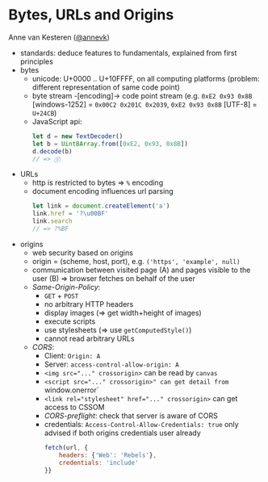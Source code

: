 # Bytes, URLs and Origins 
Anne van Kesteren ([@annevk](https://twitter.com/@annevk))

- standards: deduce features to fundamentals, explained from first principles
- bytes
	- unicode: U+0000 .. U+10FFFF, on all computing platforms (problem: different representation of same code point)
	- byte stream -[encoding]-> code point stream (e.g. `0xE2 0x93 0x8B` [windows-1252] = `0x00C2 0x201C 0x2039`, `0xE2 0x93 0x8B` [UTF-8] = `U+24CB`)
	- JavaScript api:
		```javascript
		let d = new TextDecoder()
		let b = Uint8Array.from([0xE2, 0x93, 0x8B])
		d.decode(b)
		// => Ⓥ
		```
- URLs
	- http is restricted to bytes => `%` encoding
	- document encoding influences url parsing
		```javascript
		let link = document.createElement('a')
		link.href = '?\u00BF'
		link.search
		// => ?%BF
		```
- origins
	- web security based on origins
	- origin = (scheme, host, port), e.g. `('https', 'example', null)`
	- communication between visited page (A) and pages visible to the user (B) => browser fetches on behalf of the user
	- *Same-Origin-Policy*:
		- `GET` + `POST`
		- no arbitrary HTTP headers
		- display images (=> get width+height of images)
		- execute scripts
		- use stylesheets (=> use `getComputedStyle()`)
		- cannot read arbitrary URLs
	- *CORS*:
		- Client: `Origin: A`
		- Server: `access-control-allow-origin: A`
		- `<img src="..." crossorigin>` can be read by `canvas`
		- `<script src="..." crossorigin>" can get detail from `window.onerror`
		- `<link rel="stylesheet" href="..." crossorigin>` can get access to CSSOM
		- *CORS-preflight*: check that server is aware of CORS
		- credentials: `Access-Control-Allow-Credentials: true` only advised if both origins credentials user already
			```javascript
			fetch(url, {
				headers: {'Web': 'Rebels'},
				credentials: 'include'
			}}
			```